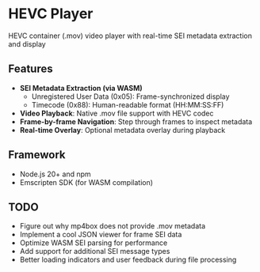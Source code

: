 # HEVC Player

HEVC container (.mov) video player with real-time SEI metadata extraction and display

## Features

- **SEI Metadata Extraction (via WASM)**
  - Unregistered User Data (0x05): Frame-synchronized display
  - Timecode (0x88): Human-readable format (HH:MM:SS:FF)
- **Video Playback**: Native .mov file support with HEVC codec
- **Frame-by-frame Navigation**: Step through frames to inspect metadata
- **Real-time Overlay**: Optional metadata overlay during playback

## Framework

- Node.js 20+ and npm
- Emscripten SDK (for WASM compilation)

## TODO

- Figure out why mp4box does not provide .mov metadata
- Implement a cool JSON viewer for frame SEI data
- Optimize WASM SEI parsing for performance
- Add support for additional SEI message types
- Better loading indicators and user feedback during file processing
